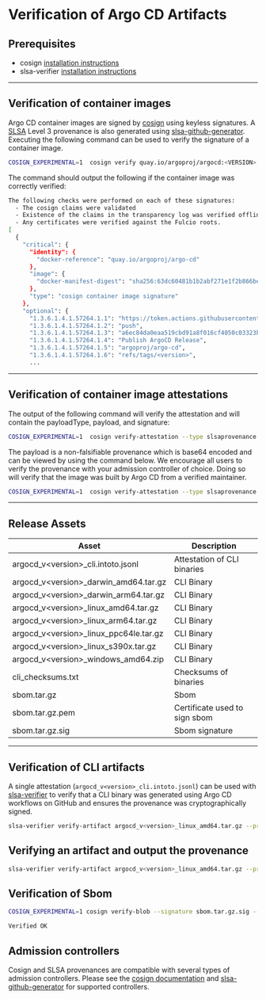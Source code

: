 # Verification of Argo CD Artifacts

## Prerequisites
- cosign [installation instructions](https://docs.sigstore.dev/cosign/installation)
- slsa-verifier [installation instructions](https://github.com/slsa-framework/slsa-verifier#installation)
***
## Verification of container images

Argo CD container images are signed by [cosign](https://github.com/sigstore/cosign) using keyless signatures. A [SLSA](https://slsa.dev/) Level 3 provenance is also generated using [slsa-github-generator](https://github.com/slsa-framework/slsa-github-generator). Executing the following command can be used to verify the signature of a container image.

```bash
COSIGN_EXPERIMENTAL=1  cosign verify quay.io/argoproj/argocd:<VERSION> | jq
```
The command should output the following if the container image was correctly verified:
```bash
The following checks were performed on each of these signatures:
  - The cosign claims were validated
  - Existence of the claims in the transparency log was verified offline
  - Any certificates were verified against the Fulcio roots.
[
  {
    "critical": {
      "identity": {
        "docker-reference": "quay.io/argoproj/argo-cd"
      },
      "image": {
        "docker-manifest-digest": "sha256:63dc60481b1b2abf271e1f2b866be8a92962b0e53aaa728902caa8ac8d235277"
      },
      "type": "cosign container image signature"
    },
    "optional": {
      "1.3.6.1.4.1.57264.1.1": "https://token.actions.githubusercontent.com",
      "1.3.6.1.4.1.57264.1.2": "push",
      "1.3.6.1.4.1.57264.1.3": "a6ec84da0eaa519cbd91a8f016cf4050c03323b2",
      "1.3.6.1.4.1.57264.1.4": "Publish ArgoCD Release",
      "1.3.6.1.4.1.57264.1.5": "argoproj/argo-cd",
      "1.3.6.1.4.1.57264.1.6": "refs/tags/<version>",
      ...
```
***
## Verification of container image attestations

The output of the following command will verify the attestation and will contain the payloadType, payload, and signature:
```bash
COSIGN_EXPERIMENTAL=1  cosign verify-attestation --type slsaprovenance quay.io/argoproj/argo-cd:<version> | jq
```
The payload is a non-falsifiable provenance which is base64 encoded and can be viewed by using the command below. We encourage all users to verify the provenance with your admission controller of choice. Doing so will verify that the image was built by Argo CD from a verified maintainer.
```bash
COSIGN_EXPERIMENTAL=1  cosign verify-attestation --type slsaprovenance quay.io/argoproj/argocd:<version> | jq -r .payload | base64 -d | jq
```
***

## Release Assets
| Asset                                   | Description                   |
|-----------------------------------------|-------------------------------|
| argocd_v\<version>_cli.intoto.jsonl     | Attestation of CLI binaries   |
| argocd_v\<version>_darwin_amd64.tar.gz  | CLI Binary                    |
| argocd_v\<version>_darwin_arm64.tar.gz  | CLI Binary                    |
| argocd_v\<version>_linux_amd64.tar.gz   | CLI Binary                    |
| argocd_v\<version>_linux_arm64.tar.gz   | CLI Binary                    |
| argocd_v\<version>_linux_ppc64le.tar.gz | CLI Binary                    |
| argocd_v\<version>_linux_s390x.tar.gz   | CLI Binary                    |
| argocd_v\<version>_windows_amd64.zip    | CLI Binary                    |
| cli_checksums.txt                       | Checksums of binaries         |
| sbom.tar.gz                             | Sbom                          |
| sbom.tar.gz.pem                         | Certificate used to sign sbom |
| sbom.tar.gz.sig                         | Sbom signature                |

***

## Verification of CLI artifacts

A single attestation (`argocd_v<version>_cli.intoto.jsonl`) can be used with [slsa-verifier](https://github.com/slsa-framework/slsa-verifier#verification-for-github-builders) to verify that a CLI binary was generated using Argo CD workflows on GitHub and ensures the provenance was cryptographically signed.
```bash
slsa-verifier verify-artifact argocd_v<version>_linux_amd64.tar.gz --provenance-path argocd_v<version>_cli.intoto.jsonl  --source-uri github.com/argoproj/argo-cd
```
## Verifying an artifact and output the provenance
```bash
slsa-verifier verify-artifact argocd_v<version>_linux_amd64.tar.gz --provenance-path argocd_v<version>_cli.intoto.jsonl  --source-uri github.com/argoproj/argo-cd --print-provenance | jq
```
## Verification of Sbom

```bash
COSIGN_EXPERIMENTAL=1 cosign verify-blob --signature sbom.tar.gz.sig --certificate sbom.tar.gz.pem  sbom.tar.gz

Verified OK
```


## Admission controllers

Cosign and SLSA provenances are compatible with several types of admission controllers.  Please see the [cosign documentation](https://docs.sigstore.dev/cosign/overview/#kubernetes-integrations) and [slsa-github-generator](https://github.com/slsa-framework/slsa-github-generator/blob/main/internal/builders/container/README.md#verification) for supported controllers.
